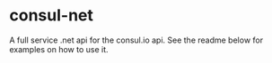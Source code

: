 consul-net
==========

A full service .net api for the consul.io api. See the readme below for examples on how to use it.
